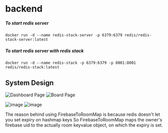 # backend
 
##### To start redis server
```docker run -d --name redis-stack-server -p 6379:6379 redis/redis-stack-server:latest```

##### To start redis server with redis stack
```docker run -d --name redis-stack -p 6379:6379 -p 8001:8001 redis/redis-stack:latest```


## System Design
![Dashboard Page](./System%20Design/Socket.io%20dash%20design.svg)
![Board Page](./System%20Design/Socket.io%20board%20design.svg)


![image](https://github.com/user-attachments/assets/af54e763-319d-4e8c-8136-eb776bb42a70)
![image](https://github.com/user-attachments/assets/997f9882-97f3-464f-9ca2-3477aae3e8c3)

The reason behind using FirebaseToRoomMap is because redis doesn't let you set expiry on hashmap keys
So FirebaseToRoomMap maps the owner's firebase uid to the actually room keyvalue object, on which the expiry is set.
